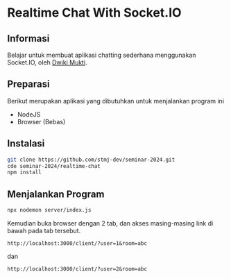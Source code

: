 # Realtime Chat With Socket.IO

## Informasi
Belajar untuk membuat aplikasi chatting sederhana menggunakan Socket.IO, oleh [Dwiki Mukti](https://github.com/dwiki-mukti).

## Preparasi

Berikut merupakan aplikasi yang dibutuhkan untuk menjalankan program ini

* NodeJS
* Browser (Bebas)

## Instalasi

```sh
git clone https://github.com/stmj-dev/seminar-2024.git
cde seminar-2024/realtime-chat
npm install
```

## Menjalankan Program

```sh
npx nodemon server/index.js
```

Kemudian buka browser dengan 2 tab, dan akses masing-masing link di bawah pada tab tersebut.

`http://localhost:3000/client/?user=1&room=abc`

dan

`http://localhost:3000/client/?user=2&room=abc`
